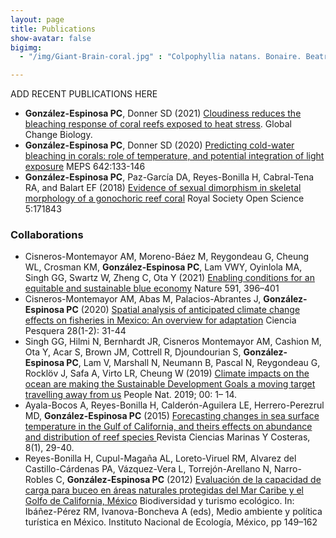 ```yaml
---
layout: page
title: Publications
show-avatar: false
bigimg:  
  - "/img/Giant-Brain-coral.jpg" : "Colpophyllia natans. Bonaire. Beatrice Hudry"

---
```

ADD RECENT PUBLICATIONS HERE

  * __González-Espinosa PC__, Donner SD (2021) [Cloudiness reduces the bleaching response of coral reefs exposed to heat stress](https://doi.org/10.1111/gcb.15676). Global Change Biology.
  * __González-Espinosa PC__, Donner SD (2020) [Predicting cold-water bleaching in corals: role of temperature, and potential integration of light exposure](https://www.int-res.com/abstracts/meps/v642/p133-146) MEPS 642:133-146
 * __González-Espinosa PC__, Paz-García DA, Reyes-Bonilla H, Cabral-Tena RA, and Balart EF (2018) [Evidence of sexual dimorphism in skeletal morphology of a gonochoric reef coral](https://doi.org/10.1098/rsos.171843) Royal Society Open Science 5:171843

### Collaborations 

 * Cisneros-Montemayor AM, Moreno-Báez M, Reygondeau G, Cheung WL, Crosman KM, __González-Espinosa PC__,  Lam VWY, Oyinlola MA, Singh GG, Swartz W, Zheng C, Ota Y (2021) [Enabling conditions for an equitable and sustainable blue economy](https://doi.org/10.1038/s41586-021-03327-3) Nature 591, 396–401 
 *  Cisneros-Montemayor AM, Abas M, Palacios-Abrantes J, __González-Espinosa PC__ (2020) [Spatial analysis of anticipated climate change effects on fisheries in Mexico: An overview for adaptation](https://www.gob.mx/cms/uploads/attachment/file/613551/03_Ciencia_Pesquera_28.pdf) Ciencia Pesquera 28(1-2): 31-44
 * Singh GG, Hilmi N, Bernhardt JR, Cisneros Montemayor AM, Cashion M, Ota Y, Acar S, Brown JM, Cottrell R, Djoundourian S, __González‐Espinosa PC__, Lam V, Marshall N, Neumann B, Pascal N, Reygondeau G, Rocklӧv J, Safa A, Virto LR, Cheung W (2019) [Climate impacts on the ocean are making the Sustainable Development Goals a moving target travelling away from us](https://doi.org/10.1002/pan3.26) People Nat. 2019; 00: 1– 14.
 * Ayala-Bocos A, Reyes-Bonilla H, Calderón-Aguilera LE, Herrero-Perezrul MD, __González-Espinosa PC__ (2015) [Forecasting changes in sea surface temperature in the Gulf of California, and theirs effects on abundance and distribution of reef species ](https://doi.org/10.15359/revmar.8-1.2) Revista Ciencias Marinas Y Costeras, 8(1), 29-40. 
 * Reyes-Bonilla H, Cupul-Magaña AL, Loreto-Viruel RM, Alvarez del Castillo-Cárdenas PA, Vázquez-Vera L, Torrejón-Arellano N,
Narro-Robles C, __González-Espinosa PC__ (2012) [Evaluación de la capacidad de carga para buceo en áreas naturales protegidas del Mar Caribe y el Golfo de California, México](https://books.google.ca/books?id=BAHYkvJihDwC&pg=PA149&source=gbs_toc_r&cad=4#v=onepage&q&f=false) Biodiversidad y turismo ecológico. In: Ibáñez-Pérez RM, Ivanova-Boncheva A (eds), Medio ambiente y política turística en México. Instituto Nacional de Ecología, México, pp 149–162 

